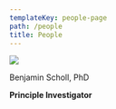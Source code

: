 ```yaml
---
templateKey: people-page
path: /people
title: People
---
```

<!--StartFragment-->

![](/img/img2.png)

Benjamin Scholl, PhD

**Principle Investigator**

<!--EndFragment-->